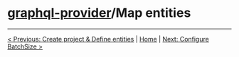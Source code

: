# [graphql-provider](https://github.com/babyfish-ct/graphql-provider)/Map entities

---------------
[< Previous: Create project & Define entities](./entities.md) | [Home](https://github.com/babyfish-ct/graphql-provider) | [Next: Configure BatchSize >](./batch-size.md)
